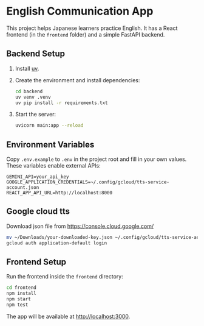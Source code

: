 # English Communication App

This project helps Japanese learners practice English.
It has a React frontend (in the `frontend` folder) and a simple FastAPI backend.

## Backend Setup

1. Install [uv](https://github.com/astral-sh/uv).
2. Create the environment and install dependencies:

   ```bash
   cd backend
   uv venv .venv
   uv pip install -r requirements.txt
   ```

3. Start the server:

   ```bash
   uvicorn main:app --reload
   ```

## Environment Variables

Copy `.env.example` to `.env` in the project root and fill in your own values.
These variables enable external APIs:

```
GEMINI_API=your_api_key
GOOGLE_APPLICATION_CREDENTIALS=~/.config/gcloud/tts-service-account.json
REACT_APP_API_URL=http://localhost:8000
```

## Google cloud tts
Download json file from https://console.cloud.google.com/
```bash
mv ~/Downloads/your-downloaded-key.json ~/.config/gcloud/tts-service-account.json #(option) mv json file
gcloud auth application-default login
```

## Frontend Setup

Run the frontend inside the `frontend` directory:

```bash
cd frontend
npm install
npm start
npm test
```

The app will be available at <http://localhost:3000>.
